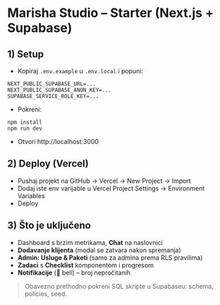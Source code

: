 # Marisha Studio – Starter (Next.js + Supabase)

## 1) Setup
- Kopiraj `.env.example` u `.env.local` i popuni:
```
NEXT_PUBLIC_SUPABASE_URL=...
NEXT_PUBLIC_SUPABASE_ANON_KEY=...
SUPABASE_SERVICE_ROLE_KEY=...
```
- Pokreni:
```
npm install
npm run dev
```
- Otvori http://localhost:3000

## 2) Deploy (Vercel)
- Pushaj projekt na GitHub → Vercel → New Project → Import
- Dodaj iste env varijable u Vercel Project Settings → Environment Variables
- Deploy

## 3) Što je uključeno
- Dashboard s brzim metrikama, **Chat** na naslovnici
- **Dodavanje klijenta** (modal se zatvara nakon spremanja)
- **Admin: Usluge & Paketi** (samo za admina prema RLS pravilima)
- **Zadaci** s **Checklist** komponentom i progresom
- **Notifikacije** (🔔 bell) – broj nepročitanih

> Obavezno prethodno pokreni SQL skripte u Supabaseu: schema, policies, seed.
